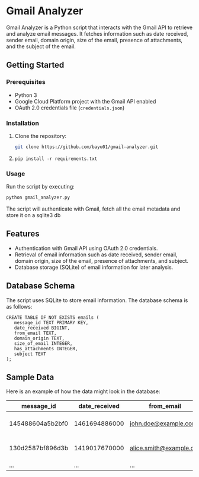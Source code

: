 # Gmail Analyzer

Gmail Analyzer is a Python script that interacts with the Gmail API to retrieve and analyze email messages. It fetches information such as date received, sender email, domain origin, size of the email, presence of attachments, and the subject of the email.

## Getting Started

### Prerequisites

- Python 3
- Google Cloud Platform project with the Gmail API enabled
- OAuth 2.0 credentials file (`credentials.json`)

### Installation

1. Clone the repository:

   ```bash
   git clone https://github.com/bayu01/gmail-analyzer.git
   
2. `pip install -r requirements.txt`


### Usage

Run the script by executing:

```bash
python gmail_analyzer.py
```

The script will authenticate with Gmail, fetch all the email metadata and store it on a sqlite3 db

## Features
* Authentication with Gmail API using OAuth 2.0 credentials.
* Retrieval of email information such as date received, sender email, domain origin, size of the email, presence of attachments, and subject.
* Database storage (SQLite) of email information for later analysis.


## Database Schema

The script uses SQLite to store email information. The database schema is as follows:

```sqlite-sql
CREATE TABLE IF NOT EXISTS emails (
   message_id TEXT PRIMARY KEY,
   date_received BIGINT,
   from_email TEXT,
   domain_origin TEXT,
   size_of_email INTEGER,
   has_attachments INTEGER,
   subject TEXT
);
```

## Sample Data

Here is an example of how the data might look in the database:


| message_id       | date_received | from_email              | domain_origin | size_of_email | has_attachments | subject                 |
|------------------|---------------|-------------------------|---------------|---------------|-----------------|-------------------------|
| 145488604a5b2bf0 | 1461694886000 | john.doe@example.com    | example.com   | 1500          | 1               | "FWD: Meeting Tomorrow" |
| 130d2587bf896d3b | 1419017670000 | alice.smith@example.org | example.org   | 1200          | 0               | "RE: Proposal Attached" |
| ...              | ...           | ...                     | ...           | ...           | ...             | ...                     |

